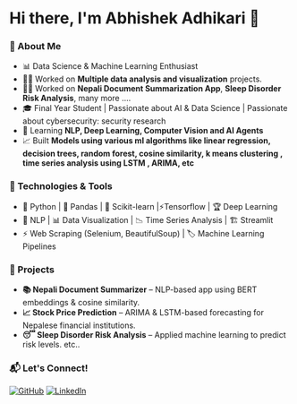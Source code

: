 # Hi there, I'm Abhishek Adhikari 👋

### 🚀 About Me
- 📊 Data Science & Machine Learning Enthusiast
- 🧑‍💻 Worked on **Multiple data analysis and visualization** projects.
- 🧑‍💻 Worked on **Nepali Document Summarization App**, **Sleep Disorder Risk Analysis**, many more ....
- 🎓 Final Year Student | Passionate about AI & Data Science | Passionate about cybersecurity: security research
- 📝 Learning **NLP, Deep Learning, Computer Vision and AI Agents**
- 📈 Built **Models using various ml algorithms like linear regression, decision trees, random forest, cosine similarity, k means clustering , time series analysis using LSTM , ARIMA, etc**

### 🔧 Technologies & Tools
- 🐍 Python | 🐼 Pandas | 🤖 Scikit-learn |⚡Tensorflow | 🏆 Deep Learning
- 📝 NLP | 📊 Data Visualization | 📉 Time Series Analysis | 🏗️ Streamlit
- ⚡ Web Scraping (Selenium, BeautifulSoup) | 🏷️ Machine Learning Pipelines

### 📌 Projects
- **📚 Nepali Document Summarizer** – NLP-based app using BERT embeddings & cosine similarity.
- **📈 Stock Price Prediction** – ARIMA & LSTM-based forecasting for Nepalese financial institutions.
- **😴 Sleep Disorder Risk Analysis** – Applied machine learning to predict risk levels. etc..

### 📬 Let's Connect!
[![GitHub](https://img.shields.io/badge/GitHub-Profile-blue?style=flat&logo=github)](https://github.com/VictorAbhi)
[![LinkedIn](https://img.shields.io/badge/LinkedIn-Connect-blue?style=flat&logo=linkedin)](https://www.linkedin.com/in/abhishek-adhikari-8728422a6/)
